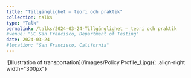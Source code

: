 ```yaml
---
title: "Tillgänglighet – teori och praktik"
collection: talks
type: "Talk"
permalink: /talks/2024-03-24-Tillgänglighet – teori och praktik
#venue: "UC San Francisco, Department of Testing"
date: 2024-03-24
#location: "San Francisco, California"
---
```


![Illustration of transportation](/images/Policy Profile_1.jpg){: .align-right width="300px"}
